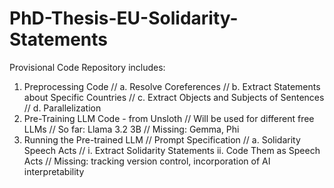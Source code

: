 # PhD-Thesis-EU-Solidarity-Statements
Provisional Code Repository includes:
1. Preprocessing Code
//
a. Resolve Coreferences
//
b. Extract Statements about Specific Countries
//
c. Extract Objects and Subjects of Sentences
//
d. Parallelization
3. Pre-Training LLM Code - from Unsloth
//
Will be used for different free LLMs 
//
So far: Llama 3.2 3B
//
Missing: Gemma, Phi
4. Running the Pre-trained LLM
//
Prompt Specification 
//
a. Solidarity Speech Acts 
//
i. Extract Solidarity Statements
ii. Code Them as Speech Acts
//
Missing: tracking version control, incorporation of AI interpretability 

